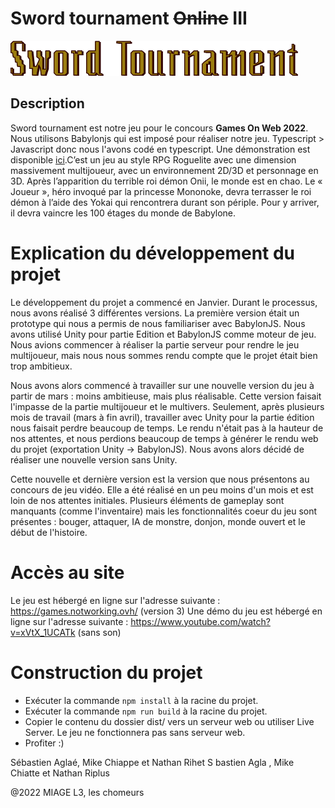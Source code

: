 # Sword tournament ~~Online~~ III

![Sword tournament logo](readme/logo.png)

## Description
  Sword tournament est notre jeu pour le concours **Games On Web 2022**. Nous utilisons Babylonjs qui est imposé pour réaliser notre jeu. Typescript > Javascript donc nous l'avons codé en typescript. Une démonstration est disponible [ici](https://games.notworking.ovh/).C’est un jeu au style RPG Roguelite avec une dimension massivement multijoueur, avec un environnement 2D/3D et personnage en 3D.
Après l’apparition du terrible roi démon Onii, le monde est en chao. Le « Joueur », héro invoqué par la princesse Mononoke, devra terrasser le roi démon à l’aide des Yokai qui rencontrera durant son périple. Pour y arriver, il devra vaincre les 100 étages du monde de Babylone.

# Explication du développement du projet
Le développement du projet a commencé en Janvier. Durant le processus, nous avons réalisé 3 différentes versions.
La première version était un prototype qui nous a permis de nous familiariser avec BabylonJS. Nous avons utilisé Unity pour partie Edition et BabylonJS comme moteur de jeu. Nous avions commencer à réaliser la partie serveur pour rendre le jeu multijoueur, mais nous nous sommes rendu compte que le projet était bien trop ambitieux.

Nous avons alors commencé à travailler sur une nouvelle version du jeu à partir de mars : moins ambitieuse, mais plus réalisable. Cette version faisait l'impasse de la partie multijoueur et le multivers. Seulement, après plusieurs mois de travail (mars à fin avril), travailler avec Unity pour la partie édition nous faisait perdre beaucoup de temps. Le rendu n'était pas à la hauteur de nos attentes, et nous perdions beaucoup de temps à générer le rendu web du projet (exportation Unity -> BabylonJS). Nous avons alors décidé de réaliser une nouvelle version sans Unity.

Cette nouvelle et dernière version est la version que nous présentons au concours de jeu vidéo. Elle a été réalisé en un peu moins d'un mois et est loin de nos attentes initiales. Plusieurs éléments de gameplay sont manquants (comme l'inventaire) mais les fonctionnalités coeur du jeu sont présentes : bouger, attaquer, IA de monstre, donjon, monde ouvert et le début de l'histoire.

# Accès au site
Le jeu est hébergé en ligne sur l'adresse suivante : https://games.notworking.ovh/ (version 3)
Une démo du jeu est hébergé en ligne sur l'adresse suivante : https://www.youtube.com/watch?v=xVtX_1UCATk (sans son)

# Construction du projet
- Exécuter la commande `npm install` à la racine du projet.
- Exécuter la commande `npm run build` à la racine du projet.
- Copier le contenu du dossier dist/ vers un serveur web ou utiliser Live Server. Le jeu ne fonctionnera pas sans serveur web.
- Profiter :)

Sébastien Aglaé, Mike Chiappe et Nathan Rihet 
S bastien Agla , Mike Chiatte et Nathan Riplus

@2022 MIAGE L3, les chomeurs

